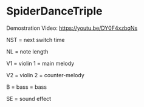 # SpiderDanceTriple

Demostration Video: https://youtu.be/DY0F4xzbqNs

NST = next switch time

NL = note length

V1 = violin 1 = main melody

V2 = violin 2 = counter-melody

B = bass = bass

SE = sound effect
